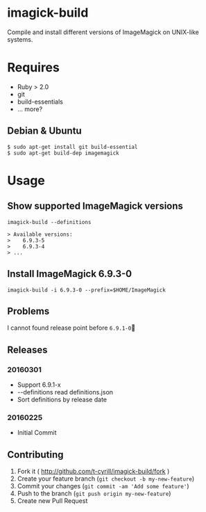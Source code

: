 # imagick-build
Compile and install different versions of ImageMagick on UNIX-like systems.

# Requires

* Ruby > 2.0
* git
* build-essentials
* ... more?

## Debian & Ubuntu

```
$ sudo apt-get install git build-essential
$ sudo apt-get build-dep imagemagick
```

# Usage

## Show supported ImageMagick versions

```
imagick-build --definitions
```

```
> Available versions:
>    6.9.3-5
>    6.9.3-4
> ...
```

## Install ImageMagick 6.9.3-0

```
imagick-build -i 6.9.3-0 --prefix=$HOME/ImageMagick
```

## Problems

I cannot found release point before `6.9.1-0`🍜

## Releases

### 20160301
 * Support 6.9.1-x
 * --definitions read definitions.json
 * Sort definitions by release date

### 20160225
 * Initial Commit

## Contributing

1. Fork it ( http://github.com/t-cyrill/imagick-build/fork )
2. Create your feature branch (`git checkout -b my-new-feature`)
3. Commit your changes (`git commit -am 'Add some feature'`)
4. Push to the branch (`git push origin my-new-feature`)
5. Create new Pull Request

